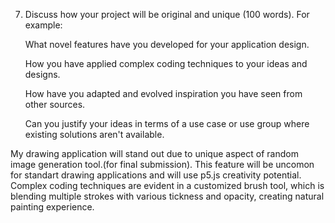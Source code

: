 7. Discuss how your project will be original and unique (100 words). For example:

    What novel features have you developed for your application design.

    How you have applied complex coding techniques to your ideas and designs.

    How have you adapted and evolved inspiration you have seen from other sources.

    Can you justify your ideas in terms of a use case or use group where existing solutions aren't available.


My drawing application will stand out due to unique aspect of random image generation tool.(for final submission).
This feature will be uncomon for standart drawing applications and will use p5.js creativity potential.
Complex coding techniques are evident in a customized brush tool, which is blending multiple strokes with various
tickness and opacity, creating natural painting experience.